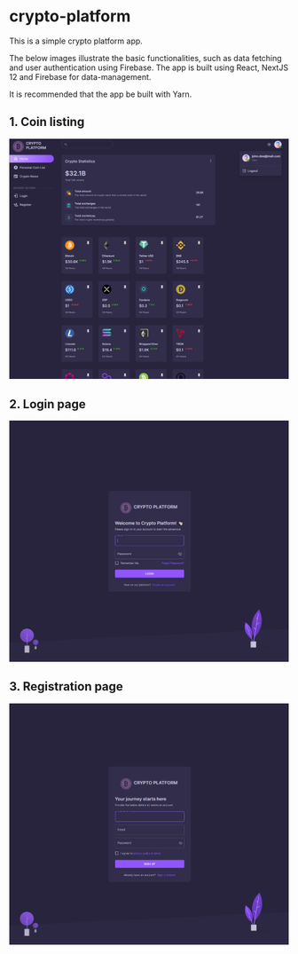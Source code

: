 # crypto-platform
This is a simple crypto platform app. 

The below images illustrate the basic functionalities, such as data fetching and user authentication using Firebase. The app is built using React, NextJS 12 and Firebase for data-management.

It is recommended that the app be built with Yarn.

## 1. Coin listing
![IMG1](public/images/misc/crypto_platform_01.png)

## 2. Login page
![IMG2](public/images/misc/crypto_platform_02.png)

## 3. Registration page
![IMG3](public/images/misc/crypto_platform_03.png)
